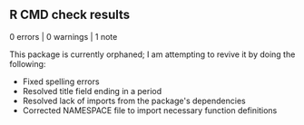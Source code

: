## R CMD check results

0 errors \| 0 warnings \| 1 note

This package is currently orphaned; I am attempting to revive it by
doing the following:

-   Fixed spelling errors
-   Resolved title field ending in a period
-   Resolved lack of imports from the package's dependencies
-   Corrected NAMESPACE file to import necessary function definitions

